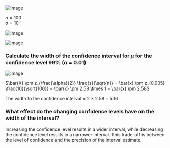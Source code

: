 ![image](https://github.com/user-attachments/assets/d0ed64f4-1e23-4503-9dd1-480c8cbe57b5)

$n = 100$  
$\sigma = 10$

![image](https://github.com/user-attachments/assets/ef0dbbc5-fb27-4db3-93af-e8c9dba11fc2)

![image](https://github.com/user-attachments/assets/8b0ec4aa-d1f0-4bed-be10-0e07999dad99)


### Calculate the width of the confidence interval for $\mu$ for the confidence level 99% ($\alpha$ = 0.01)

![image](https://github.com/user-attachments/assets/9a20152d-60b4-496e-909a-6542f5e69f2f)

$\bar{X} \pm z_{\frac{\alpha}{2}} \frac{s}{\sqrt{n}} = \bar{x} \pm z_{0.005} \frac{10}{\sqrt{100}} = \bar{x} \pm 2.58 \times 1 = \bar{x} \pm 2.58$

The width fo the confidence interval = 2 $\times$ 2.58 = 5.16

### What effect do the changing confidence levels have on the width of the interval?

Increasing the confidence level results in a wider interval, while decreasing the confidence level results in a narrower interval. This trade-off is between the level of confidence and the precision of the interval estimate.

